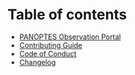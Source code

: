 # Table of contents

* [PANOPTES Observation Portal](README.md)
* [Contributing Guide](contributing-guide.md)
* [Code of Conduct](code-of-conduct.md)
* [Changelog](changelog.md)

